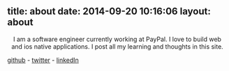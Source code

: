 title: about
date: 2014-09-20 10:16:06
layout: about
---

<p align="center">
  I am a software engineer currently working at PayPal.
  I love to build web and ios native applications. 
  I post all my learning and thoughts in this site.

  [github](https://github.com/samsel "github") - [twitter](https://twitter.com/sam_twite "twitter") - [linkedIn](https://www.linkedin.com/in/sjasel "linkedIn")
</p>